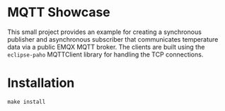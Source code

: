 # MQTT Showcase
This small project provides an example for creating a synchronous publisher and asynchronous subscriber that communicates temperature data via a public EMQX MQTT broker. The clients are built using the `eclipse-paho` MQTTClient library for handling the TCP connections.


# Installation
```
make install
```
